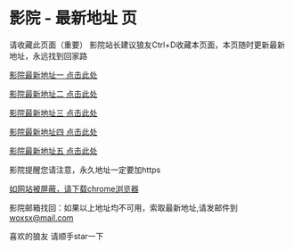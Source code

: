 # 影院 - 最新地址 页

请收藏此页面（重要）
影院站长建议狼友Ctrl+D收藏本页面，本页随时更新最新地址，永远找到回家路

[影院最新地址一 点击此处](https://e5gv.sbs/) 

[影院最新地址二 点击此处](https://o5gm.sbs/) 

[影院最新地址三 点击此处](https://5gzz.sbs/) 

[影院最新地址四 点击此处](https://o5gm.sbs/) 

[影院最新地址五 点击此处](https://e5gv.sbs/) 

影院提醒您请注意，永久地址一定要加https

[如网站被屏蔽，请下载chrome浏览器](https://8xe23.com/chrome_93.0.4577.82.apk) 

影院邮箱找回：如果以上地址均不可用，索取最新地址,请发邮件到 woxsx@mail.com

喜欢的狼友 请顺手star一下
